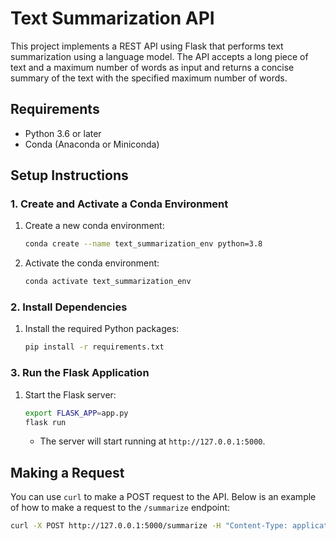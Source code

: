 # Text Summarization API

This project implements a REST API using Flask that performs text summarization using a language model. The API accepts a long piece of text and a maximum number of words as input and returns a concise summary of the text with the specified maximum number of words.

## Requirements

- Python 3.6 or later
- Conda (Anaconda or Miniconda)

## Setup Instructions

### 1. Create and Activate a Conda Environment

1. Create a new conda environment:
    ```bash
    conda create --name text_summarization_env python=3.8
    ```

2. Activate the conda environment:
    ```bash
    conda activate text_summarization_env
    ```

### 2. Install Dependencies

1. Install the required Python packages:
    ```bash
    pip install -r requirements.txt
    ```

### 3. Run the Flask Application

1. Start the Flask server:
    ```bash
   export FLASK_APP=app.py
   flask run
    ```

   - The server will start running at `http://127.0.0.1:5000`.

## Making a Request

You can use `curl` to make a POST request to the API. Below is an example of how to make a request to the `/summarize` endpoint:

```bash
curl -X POST http://127.0.0.1:5000/summarize -H "Content-Type: application/json" -d '{"text": "Artificial intelligence is the simulation of human intelligence processes by machines, especially computer systems. These processes include learning, reasoning, and self-correction. AI is becoming increasingly prevalent in various industries, transforming the way we work and live.", "max_words": 20}'
